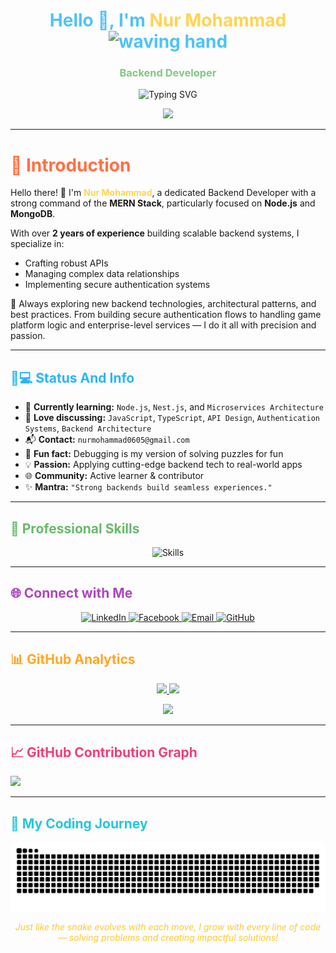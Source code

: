 <h1 align="center" style="color:#4FC3F7;">
  Hello 👋, I'm <span style="color:#FFD54F;">Nur Mohammad</span>
  <img src="https://media.giphy.com/media/hvRJCLFzcasrR4ia7z/giphy.gif" alt="waving hand" width="30px">
</h1>
<h3 align="center" style="color:#81C784;">Backend Developer</h3>

<p align="center">
  <img src="https://readme-typing-svg.herokuapp.com?font=Roboto&color=%23FFD54F&size=24&center=true&vCenter=true&width=500&height=45&lines=Backend+Developer+%7C+Node.js;Lifelong+Learner+%26+Problem+Solver" alt="Typing SVG" />
</p>

<p align="center">
  <img src="https://i.ibb.co/KX5mqgX/Navy-Blue-Geometric-Technology-Linked-In-Banner-1.png" height="230px">
</p>

---

### <h1 style="color:#FF7043;">🌟 Introduction</h1>

Hello there! 👋 I'm **<span style="color:#FFD54F;">Nur Mohammad</span>**, a dedicated Backend Developer with a strong command of the **MERN Stack**, particularly focused on **Node.js** and **MongoDB**.  

With over **2 years of experience** building scalable backend systems, I specialize in:
- Crafting robust APIs  
- Managing complex data relationships  
- Implementing secure authentication systems  

🚀 Always exploring new backend technologies, architectural patterns, and best practices. From building secure authentication flows to handling game platform logic and enterprise-level services — I do it all with precision and passion.  

---

### <h2 style="color:#29B6F6;">🧑💻 Status And Info</h2>

- 🌱 **Currently learning:** `Node.js`, `Nest.js`, and `Microservices Architecture`  
- 💬 **Love discussing:** `JavaScript`, `TypeScript`, `API Design`, `Authentication Systems`, `Backend Architecture`  
- 📬 **Contact:** `nurmohammad0605@gmail.com`  
- 🎯 **Fun fact:** Debugging is my version of solving puzzles for fun  
- 💡 **Passion:** Applying cutting-edge backend tech to real-world apps  
- 🌐 **Community:** Active learner & contributor  
- ✨ **Mantra:** `"Strong backends build seamless experiences."`

---

### <h2 style="color:#66BB6A;">🚀 Professional Skills</h2>
<p align="center">
  <img src="https://skillicons.dev/icons?i=js,react,express,redis,nginx,firebase,nodejs,nestjs,mongodb,git,linux,figma" alt="Skills" />
</p>

---

### <h2 style="color:#AB47BC;">🌐 Connect with Me</h2>
<p align="center">
  <a href="https://bd.linkedin.com/in/nurmohammad56" target="_blank">
    <img src="https://img.shields.io/badge/LinkedIn-0077B5.svg?&style=for-the-badge&logo=linkedin&logoColor=white" alt="LinkedIn"/>
  </a>
  <a href="#" target="_blank">
    <img src="https://img.shields.io/badge/Facebook-1877F2.svg?&style=for-the-badge&logo=facebook&logoColor=white" alt="Facebook"/>
  </a>
  <a href="mailto:nurmohammad0605@gmail.com">
    <img src="https://img.shields.io/badge/Email-D14836?style=for-the-badge&logo=gmail&logoColor=white" alt="Email"/>
  </a>
  <a href="https://github.com/NurMohammad56" target="_blank">
    <img src="https://img.shields.io/badge/GitHub-181717.svg?&style=for-the-badge&logo=github&logoColor=white" alt="GitHub"/>
  </a>
</p>

---

### <h2 style="color:#FFA726;">📊 GitHub Analytics</h2>
<div align="center">
  <a href="https://github.com/NurMohammad56">
    <img src="https://github-readme-stats.vercel.app/api?username=NurMohammad56&show_icons=true&theme=radical&hide_border=true&count_private=true" width="400" />
  </a>
  <a href="https://github.com/NurMohammad56">
    <img src="https://github-readme-streak-stats.herokuapp.com/?user=NurMohammad56&theme=radical&hide_border=true" width="400" />
  </a>
</div>

<p align="center">
  <a href="https://github.com/NurMohammad56">
    <img src="https://github-readme-stats.vercel.app/api/top-langs/?username=NurMohammad56&langs_count=8&layout=compact&theme=radical&hide_border=true" width="400" />
  </a>
</p>

---

### <h2 style="color:#EC407A;">📈 GitHub Contribution Graph</h2>
<p>
  <img src="https://github-readme-activity-graph.vercel.app/graph?username=NurMohammad56&theme=react-dark&bg_color=0D1117&hide_border=true&area=true" />
</p>

---

### <h2 style="color:#26C6DA;">🐍 My Coding Journey</h2>
<p align="center">
  <img src="https://raw.githubusercontent.com/Platane/snk/output/github-contribution-grid-snake.svg" alt="Contribution Snake Animation" />
</p>

<p align="center">
  <em style="color:#FFCA28;">
    Just like the snake evolves with each move, I grow with every line of code — solving problems and creating impactful solutions!
  </em>
</p>
